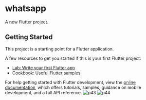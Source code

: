 # whatsapp

A new Flutter project.

## Getting Started

This project is a starting point for a Flutter application.


A few resources to get you started if this is your first Flutter project:

- [Lab: Write your first Flutter app](https://docs.flutter.dev/get-started/codelab)
- [Cookbook: Useful Flutter samples](https://docs.flutter.dev/cookbook)

For help getting started with Flutter development, view the
[online documentation](https://docs.flutter.dev/), which offers tutorials,
samples, guidance on mobile development, and a full API reference.
![p43](https://github.com/aayushsharma-15/whatsappclone/assets/112269847/75882a82-d9bb-4c20-bbf0-41a042517155)
![p44](https://github.com/aayushsharma-15/whatsappclone/assets/112269847/ab532293-f0b6-474b-94f2-5b9b71c34cfb)
